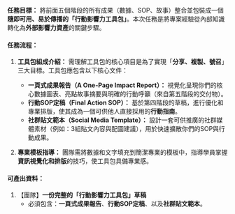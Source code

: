 **任務目標：** 將前面五個階段的所有成果（數據、SOP、故事）整合並包裝成一個**隨即可用、易於傳播的「行動影響力工具包」**。本次任務是將專案經驗從內部知識轉化為**外部影響力資產**的關鍵步驟。

#### **任務流程：**

1. **工具包組成介紹：** 需理解工具包的核心項目是為了實現「**分享、複製、號召**」三大目標。工具包應包含以下核心文件：    
    - **一頁式成果報告（A One-Page Impact Report）：** 視覺化呈現你們的核心數據圖表、亮點故事摘要與明確的行動呼籲（來自第五階段的交付物）。        
    - **行動SOP定稿（Final Action SOP）：** 基於第四階段的草稿，進行優化和專業排版，使其成為一個可供他人直接採用的**行動指南**。        
    - **社群貼文範本（Social Media Template）：** 設計一套可供推廣的社群媒體素材（例如：3組貼文內容與配圖建議），用於快速擴散你們的SOP與行動成果。
        
2. **專業模板指導：** 團隊需將數據和文字填充到簡潔專業的模板中，指導學員掌握**資訊視覺化和排版**的技巧，使工具包具備專業感。
    

#### **可產出資料：**

1. 【團隊】**一份完整的「行動影響力工具包」草稿**    
    - 必須包含：**一頁式成果報告**、**行動SOP定稿**、以及**社群貼文範本**。
